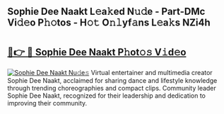 ## Sophie Dee Naakt L𝚎a𝚔ed N𝚞𝚍e - Part-DMc Vi𝚍𝚎o P𝚑𝚘tos - H𝚘𝚝 O𝚗𝚕yf𝚊ns L𝚎a𝚔s NZi4h

# <h2><a href="http://kfdi7p.oniu.top/?m=Sophie+Dee+Naakt">🔗👉 🔴 Sophie Dee Naakt P𝚑ot𝚘𝚜 V𝚒d𝚎o</a></h2>

[![Sophie Dee Naakt Nu𝚍e𝚜](https://i.imgur.com/0qMVB7G.gif)](http://kfdi7p.oniu.top/?m=Sophie+Dee+Naakt)
Virtual entertainer and multimedia creator Sophie Dee Naakt, acclaimed for sharing dance and lifestyle knowledge through trending choreographies and compact clips. Community leader Sophie Dee Naakt, recognized for their leadership and dedication to improving their community.  
